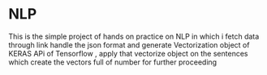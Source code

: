 # NLP
This is the simple project of hands on practice on NLP in which i fetch data through link handle the json format and generate Vectorization object of KERAS APi of Tensorflow , apply that vectorize object on the  sentences which create the vectors full of number for further proceeding
